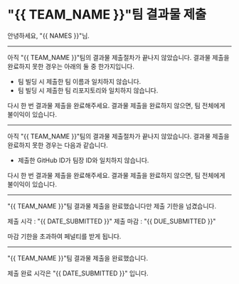 # "{{ TEAM_NAME }}"팀 결과물 제출

안녕하세요, "{{ NAMES }}"님.

------

아직 "{{ TEAM_NAME }}"팀의 결과물 제출절차가 끝나지 않았습니다. 결과물 제출을 완료하지 못한 경우는 아래의 둘 중 한가지입니다.

- 팀 빌딩 시 제출한 팀 이름과 일치하지 않습니다.
- 팀 빌딩 시 제출한 팀 리포지토리와 일치하지 않습니다.

다시 한 번 결과물 제출을 완료해주세요. 결과물 제출을 완료하지 않으면, 팀 전체에게 불이익이 있습니다.

------

아직 "{{ TEAM_NAME }}"팀의 결과물 제출절차가 끝나지 않았습니다. 결과물 제출을 완료하지 못한 경우는 다음과 같습니다.

- 제출한 GitHub ID가 팀장 ID와 일치하지 않습니다.

다시 한 번 결과물 제출을 완료해주세요. 결과물 제출을 완료하지 않으면, 팀 전체에게 불이익이 있습니다.

------
"{{ TEAM_NAME }}"팀 결과물 제출을 완료했습니다만 제출 기한을 넘겼습니다.

제출 시각 : "{{ DATE_SUBMITTED }}"
제출 마감 : "{{ DUE_SUBMITTED }}"

마감 기한을 초과하여 페널티를 받게 됩니다.

------
"{{ TEAM_NAME }}"팀 결과물 제출을 완료했습니다.

제출 완료 시각은 "{{ DATE_SUBMITTED }}" 입니다.